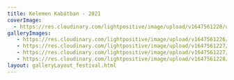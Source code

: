 ```yaml
---
title: Kelemen Kabátban - 2021
coverImage:
  - https://res.cloudinary.com/lightpositive/image/upload/v1647561228/uploads/Kelemen%20Kab%C3%A1tban%20-%202021/kel2.jpg
galleryImages:
   - https://res.cloudinary.com/lightpositive/image/upload/v1647561226/uploads/Kelemen%20Kab%C3%A1tban%20-%202021/kel3.jpg
   - https://res.cloudinary.com/lightpositive/image/upload/v1647561227/uploads/Kelemen%20Kab%C3%A1tban%20-%202021/kel4.jpg
   - https://res.cloudinary.com/lightpositive/image/upload/v1647561227/uploads/Kelemen%20Kab%C3%A1tban%20-%202021/kel.jpg
   - https://res.cloudinary.com/lightpositive/image/upload/v1647561228/uploads/Kelemen%20Kab%C3%A1tban%20-%202021/kel2.jpg
layout: galleryLayout_festival.html
---
```

